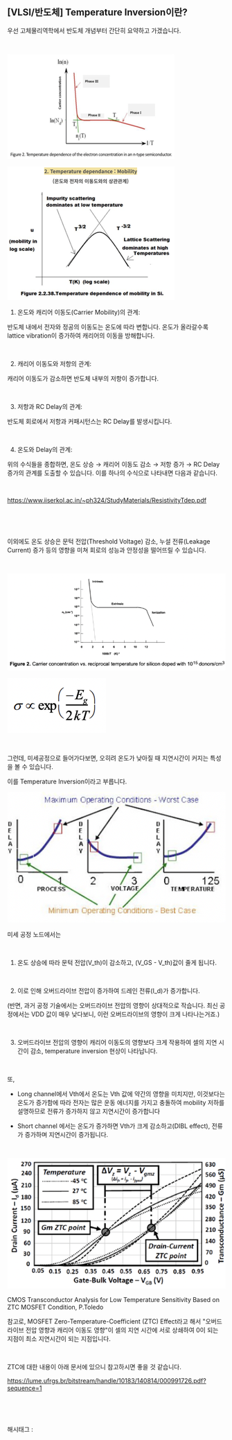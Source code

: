 ## [VLSI/반도체] Temperature Inversion이란?

우선 고체물리역학에서 반도체 개념부터 간단히 요약하고 가겠습니다.

​

![0](./asset/0.png)

![1](./asset/1.png)

1. 온도와 캐리어 이동도(Carrier Mobility)의 관계:

반도체 내에서 전자와 정공의 이동도는 온도에 따라 변합니다. 온도가 올라갈수록 lattice vibration이 증가하여 캐리어의 이동을 방해합니다. 

​

2. 캐리어 이동도와 저항의 관계:

캐리어 이동도가 감소하면 반도체 내부의 저항이 증가합니다. 

​

3. 저항과 RC Delay의 관계:

반도체 회로에서 저항과 커패시턴스는 RC Delay를 발생시킵니다.

​

4. 온도와 Delay의 관계:

위의 수식들을 종합하면, 온도 상승 → 캐리어 이동도 감소 → 저항 증가 → RC Delay 증가의 관계를 도출할 수 있습니다. 이를 하나의 수식으로 나타내면 다음과 같습니다.

​

https://www.iiserkol.ac.in/~ph324/StudyMaterials/ResistivityTdep.pdf

​

​

이외에도 온도 상승은 문턱 전압(Threshold Voltage) 감소, 누설 전류(Leakage Current) 증가 등의 영향을 미쳐 회로의 성능과 안정성을 떨어뜨릴 수 있습니다.

​

![2](./asset/2.png)

![3](./asset/3.png)

​

그런데, 미세공정으로 들어가다보면, 오히려 온도가 낮아질 때 지연시간이 커지는 특성을 볼 수 있습니다.

이를 Temperature Inversion이라고 부릅니다.

![4](./asset/4.png)

미세 공정 노드에서는

​

1. 온도 상승에 따라 문턱 전압(V_th)이 감소하고, (V_GS - V_th)값이 줄게 됩니다.

​

2. 이로 인해 오버드라이브 전압이 증가하여 드레인 전류(I_d)가 증가합니다.

(반면, 과거 공정 기술에서는 오버드라이브 전압의 영향이 상대적으로 작습니다. 최신 공정에서는 VDD 값이 매우 낮다보니, 이런 오버드라이브의 영향이 크게 나타나는거죠.)

​

3. 오버드라이브 전압의 영향이 캐리어 이동도의 영향보다 크게 작용하여 셀의 지연 시간이 감소, temperature inversion 현상이 나타납니다.

​

또,

- Long channel에서 Vth에서 온도는 Vth 값에 약간의 영향을 미치지만, 이것보다는 온도가 증가함에 따라 전자는 많은 운동 에너지를 가지고 충돌하여 mobility 저하를 설명하므로 전류가 증가하지 않고 지연시간이 증가합니다

- Short channel 에서는 온도가 증가하면 Vth가 크게 감소하고(DIBL effect), 전류가 증가하며 지연시간이 증가됩니다.

​

![5](./asset/5.png)

CMOS Transconductor Analysis for Low Temperature Sensitivity Based on ZTC MOSFET Condition, P.Toledo​

참고로, MOSFET Zero-Temperature-Coefficient (ZTC) Effect라고 해서 "오버드라이브 전압 영향과 캐리어 이동도 영향"이 셀의 지연 시간에 서로 상쇄하여 0이 되는 지점이 최소 지연시간이 되는 지점입니다.

​

ZTC에 대한 내용이 아래 문서에 있으니 참고하시면 좋을 것 같습니다.

https://lume.ufrgs.br/bitstream/handle/10183/140814/000991726.pdf?sequence=1

​

​

 해시태그 : 